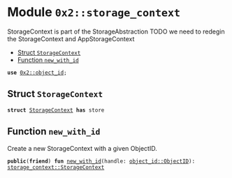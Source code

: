 
<a name="0x2_storage_context"></a>

# Module `0x2::storage_context`

StorageContext is part of the StorageAbstraction
TODO we need to redegin the StorageContext and AppStorageContext


-  [Struct `StorageContext`](#0x2_storage_context_StorageContext)
-  [Function `new_with_id`](#0x2_storage_context_new_with_id)


<pre><code><b>use</b> <a href="object_id.md#0x2_object_id">0x2::object_id</a>;
</code></pre>



<a name="0x2_storage_context_StorageContext"></a>

## Struct `StorageContext`



<pre><code><b>struct</b> <a href="storage_context.md#0x2_storage_context_StorageContext">StorageContext</a> <b>has</b> store
</code></pre>



<a name="0x2_storage_context_new_with_id"></a>

## Function `new_with_id`

Create a new StorageContext with a given ObjectID.


<pre><code><b>public</b>(<b>friend</b>) <b>fun</b> <a href="storage_context.md#0x2_storage_context_new_with_id">new_with_id</a>(handle: <a href="object_id.md#0x2_object_id_ObjectID">object_id::ObjectID</a>): <a href="storage_context.md#0x2_storage_context_StorageContext">storage_context::StorageContext</a>
</code></pre>
